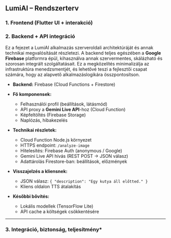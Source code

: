 ## LumiAI – Rendszerterv

### 1. Frontend (Flutter UI + interakció)



### 2. Backend + API integráció

Ez a fejezet a LumiAI alkalmazás szerveroldali architektúráját és annak technikai megvalósítását részletezi. A backend teljes egészében a **Google Firebase** platformra épül, kihasználva annak szervermentes, skálázható és szorosan integrált szolgáltatásait. Ez a megközelítés minimalizálja az infrastruktúra menedzsmentjét, és lehetővé teszi a fejlesztői csapat számára, hogy az alapvető alkalmazáslogikára összpontosítson.

* **Backend:** Firebase (Cloud Functions + Firestore)
* **Fő komponensek:**

  * Felhasználói profil (beállítások, látásmód)
  * API proxy a **Gemini Live API**-hoz (Cloud Function)
  * Képfeltöltés (Firebase Storage)
  * Naplózás, hibakezelés
* **Technikai részletek:**

  * Cloud Function Node.js környezet
  * HTTPS endpoint: `/analyze-image`
  * Hitelesítés: Firebase Auth (anonymous / Google)
  * Gemini Live API hívás (REST POST → JSON válasz)
  * Adattárolás Firestore-ban: beállítások, előzmények
* **Visszajelzés a kliensnek:**

  * JSON válasz: `{ "description": "Egy kutya áll előtted." }`
  * Kliens oldalon TTS átalakítás
* **Későbbi bővítés:**

  * Lokális modellek (TensorFlow Lite)
  * API cache a költségek csökkentésére

---
### 3. Integráció, biztonság, teljesítmény*
